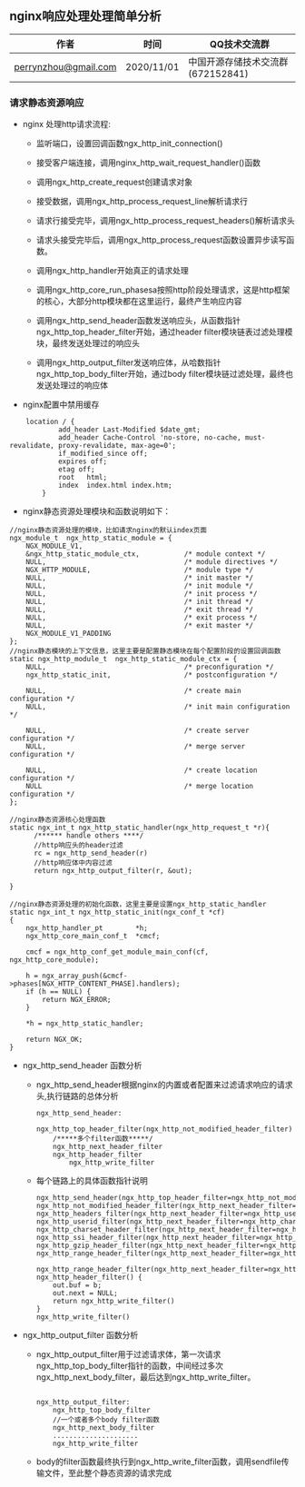 ## nginx响应处理处理简单分析

| 作者 | 时间 |QQ技术交流群 |
| ------ | ------ |------ |
| perrynzhou@gmail.com |2020/11/01 |中国开源存储技术交流群(672152841) |

### 请求静态资源响应

- nginx 处理http请求流程:

  - 监听端口，设置回调函数ngx_http_init_connection()

  - 接受客户端连接，调用nginx_http_wait_request_handler()函数

  - 调用ngx_http_create_request创建请求对象

  - 接受数据，调用ngx_http_process_request_line解析请求行

  - 请求行接受完毕，调用ngx_http_process_request_headers()解析请求头

  - 请求头接受完毕后，调用ngx_http_process_request函数设置异步读写函数。

  - 调用ngx_http_handler开始真正的请求处理

  - 调用ngx_http_core_run_phasesa按照http阶段处理请求，这是http框架的核心，大部分http模块都在这里运行，最终产生响应内容

  - 调用ngx_http_send_header函数发送响应头，从函数指针ngx_http_top_header_filter开始，通过header filter模块链表过滤处理模块，最终发送处理过的响应头

  - 调用ngx_http_output_filter发送响应体，从哈数指针ngx_http_top_body_filter开始，通过body filter模块链过滤处理，最终也发送处理过的响应体

- nginx配置中禁用缓存
```
    location / {
            add_header Last-Modified $date_gmt;
            add_header Cache-Control 'no-store, no-cache, must-revalidate, proxy-revalidate, max-age=0';
            if_modified_since off;
            expires off;
            etag off;
            root   html;
            index  index.html index.htm;
        }

```
- nginx静态资源处理模块和函数说明如下：
```
//nginx静态资源处理的模块，比如请求nginx的默认index页面
ngx_module_t  ngx_http_static_module = {
    NGX_MODULE_V1,
    &ngx_http_static_module_ctx,           /* module context */
    NULL,                                  /* module directives */
    NGX_HTTP_MODULE,                       /* module type */
    NULL,                                  /* init master */
    NULL,                                  /* init module */
    NULL,                                  /* init process */
    NULL,                                  /* init thread */
    NULL,                                  /* exit thread */
    NULL,                                  /* exit process */
    NULL,                                  /* exit master */
    NGX_MODULE_V1_PADDING
};
//nginx静态模块的上下文信息，这里主要是配置静态模块在每个配置阶段的设置回调函数
static ngx_http_module_t  ngx_http_static_module_ctx = {
    NULL,                                  /* preconfiguration */
    ngx_http_static_init,                  /* postconfiguration */

    NULL,                                  /* create main configuration */
    NULL,                                  /* init main configuration */

    NULL,                                  /* create server configuration */
    NULL,                                  /* merge server configuration */

    NULL,                                  /* create location configuration */
    NULL                                   /* merge location configuration */
};

//nginx静态资源核心处理函数
static ngx_int_t ngx_http_static_handler(ngx_http_request_t *r){
	  /****** handle others ****/
	  //http响应头的header过滤
	  rc = ngx_http_send_header(r)
	  //http响应体中内容过滤
	  return ngx_http_output_filter(r, &out);
	  
}

//nginx静态资源处理的初始化函数，这里主要是设置ngx_http_static_handler
static ngx_int_t ngx_http_static_init(ngx_conf_t *cf)
{
    ngx_http_handler_pt        *h;
    ngx_http_core_main_conf_t  *cmcf;

    cmcf = ngx_http_conf_get_module_main_conf(cf, ngx_http_core_module);

    h = ngx_array_push(&cmcf->phases[NGX_HTTP_CONTENT_PHASE].handlers);
    if (h == NULL) {
        return NGX_ERROR;
    }

    *h = ngx_http_static_handler;

    return NGX_OK;
}

```

- ngx_http_send_header 函数分析
  - ngx_http_send_header根据nginx的内置或者配置来过滤请求响应的请求头,执行链路的总体分析
  
    ```
   	ngx_http_send_header:
   		ngx_http_top_header_filter(ngx_http_not_modified_header_filter)
   		/*****多个filter函数*****/
   		ngx_http_next_header_filter
   		ngx_http_header_filter
   	 		ngx_http_write_filter

    ```

  - 每个链路上的具体函数指针说明

    ```
    ngx_http_send_header(ngx_http_top_header_filter=ngx_http_not_modified_header_filter)
    ngx_http_not_modified_header_filter(ngx_http_next_header_filter=ngx_http_headers_filter)
    ngx_http_headers_filter(ngx_http_next_header_filter=ngx_http_userid_filter)
    ngx_http_userid_filter(ngx_http_next_header_filter=ngx_http_charset_header_filter)
    ngx_http_charset_header_filter(ngx_http_next_header_filter=ngx_http_ssi_header_filter)
    ngx_http_ssi_header_filter(ngx_http_next_header_filter=ngx_http_gzip_header_filter)
    ngx_http_gzip_header_filter(ngx_http_next_header_filter=ngx_http_range_header_filter)
    ngx_http_range_header_filter(ngx_http_next_header_filter=ngx_http_chunked_header_filter)
    	
    ngx_http_range_header_filter(ngx_http_next_header_filter=ngx_http_header_filter)
    ngx_http_header_filter() {
        out.buf = b;
        out.next = NULL;
        return ngx_http_write_filter()
    }
    ngx_http_write_filter()
    
    ```


- ngx_http_output_filter 函数分析

  - ngx_http_output_filter用于过滤请求体，第一次请求ngx_http_top_body_filter指针的函数，中间经过多次ngx_http_next_body_filter，最后达到ngx_http_write_filter。

    ```

    ngx_http_output_filter:
    	ngx_http_top_body_filter
    	//一个或者多个body filter函数
    	ngx_http_next_body_filter
    	.....................
    	ngx_http_write_filter
    
    ```

  - body的filter函数最终执行到ngx_http_write_filter函数，调用sendfile传输文件，至此整个静态资源的请求完成